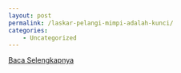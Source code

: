 ```yaml
---
layout: post
permalink: /laskar-pelangi-mimpi-adalah-kunci/
categories:
    - Uncategorized
---
```


[Baca Selengkapnya](/05)